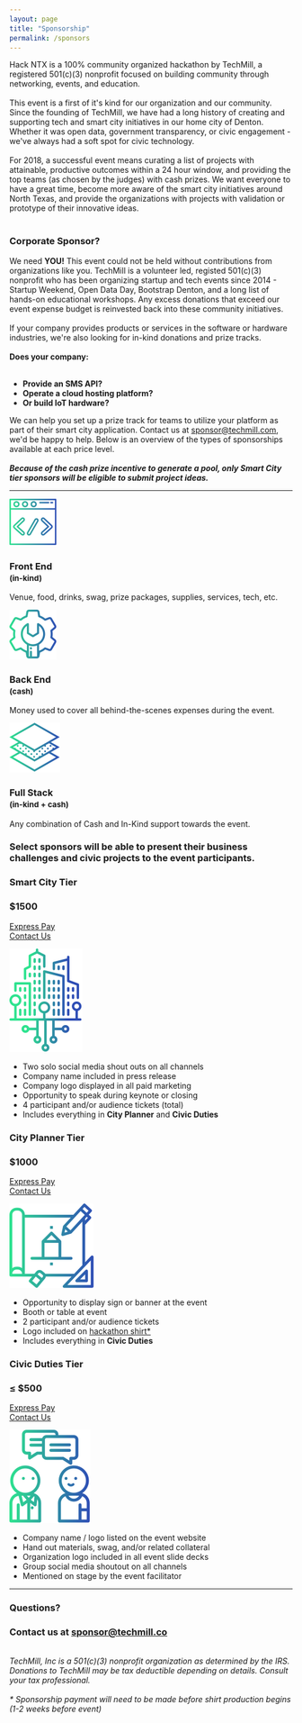 ```yaml
---
layout: page
title: "Sponsorship"
permalink: /sponsors
---
```


<div class="container">
	<div class="row">
		<div class="col-md-8 offset-md-2 lead pt-5 pb-5">
			Hack NTX is a 100% community organized hackathon by TechMill, a registered 501(c)(3) nonprofit focused on building community through networking, events, and education.
			<br><br>
			This event is a first of it's kind for our organization and our community. Since the founding of TechMill, we have had a long history of creating and supporting tech and smart city initiatives in our home city of Denton. Whether it was open data, government transparency, or civic engagement - we've always had a soft spot for civic technology.
			<br><br>
			For 2018, a successful event means curating a list of projects with attainable, productive outcomes within a 24 hour window, and providing the top teams (as chosen by the judges) with cash prizes. We want everyone to have a great time, become more aware of the smart city initiatives around North Texas, and provide the organizations with projects with validation or prototype of their innovative ideas.
			<br><br>
			<h3 class="title text-center" id="corporate-sponsor">Corporate Sponsor?</h3>
			We need <strong style="font-weight: bold;">YOU!</strong> This event could not be held without contributions from organizations like you. TechMill is a volunteer led, registed 501(c)(3) nonprofit who has been organizing startup and tech events since 2014 - Startup Weekend, Open Data Day, Bootstrap Denton, and a long list of hands-on educational workshops. Any excess donations that exceed our event expense budget is reinvested back into these community initiatives.
			<br><br>
			If your company provides products or services in the software or hardware industries, we're also looking for in-kind donations and prize tracks.<br><br><span style="font-weight: bold;">Does your company:</span><br><br>
			<ul style="font-weight: bold;">
				<li>Provide an SMS API?</li>
				<li>Operate a cloud hosting platform?</li>
				<li>Or build IoT hardware?</li>
			</ul>
			We can help you set up a prize track for teams to utilize your platform as part of their smart city application. Contact us at <a href="mailto:sponsor@techmill.com">sponsor@techmill.com</a>, we'd be happy to help. Below is an overview of the types of sponsorships available at each price level.
			<br><br>
			<em><strong>Because of the cash prize incentive to generate a pool, only Smart City tier sponsors will be eligible to submit project ideas.</strong></em>
		</div>
	</div>
	<hr>
	<div class="row">
		<div class="col-md-4">
			<div class="card card-plain">
				<div class="col-6 col-md-5 ml-auto mr-auto">
					<img src="/assets/svg/browser-code.svg" alt="" class="img-fluid">
				</div>
				<h3 class="card-title text-center">Front End
					<br>
					<small class="card-description text-muted">(in-kind)</small>
				</h3>
				<div class="card-body">
					<p class="">
						Venue, food, drinks, swag, prize packages, supplies, services, tech, etc.
					</p>
				</div>
			</div>
		</div>
		<div class="col-md-4">
			<div class="card card-plain">
				<div class="col-6 col-md-5 ml-auto mr-auto">
					<img src="/assets/svg/config.svg" alt="" class="img-fluid">
				</div>
				<h3 class="card-title text-center">Back End
					<br>
					<small class="card-description text-muted">(cash)</small>
				</h3>
				<div class="card-body">
					<p class="">
						Money used to cover all behind-the-scenes expenses during the event.
					</p>
				</div>
			</div>
		</div>
		<div class="col-md-4">
			<div class="card card-plain">
				<div class="col-6 col-md-5 ml-auto mr-auto">
					<img src="/assets/svg/layers.svg" alt="" class="img-fluid">
				</div>
				<h3 class="card-title text-center">Full Stack
					<br>
					<small class="card-description text-muted">(in-kind + cash)</small>
				</h3>
				<div class="card-body">
					<p class="">
						Any combination of Cash and In-Kind support towards the event.
					</p>
				</div>
			</div>
		</div>
	</div>
	<div class="row mb-5">
		<div class="col-md-8 ml-auto mr-auto">
			<h3 class="text-center">Select sponsors will be able to present their business challenges and civic projects to the event participants.</h3>
		</div>
	</div>
	<div class="row vertical-align bot-right p-3 mb-5">
		<div class="col-md-3 text-center mb-3">
			<h3 class="mb-0">Smart City Tier</h3>
			<h3 class="card-title mt-1 mb-3">$1500</h3>
			<p>
				<a href="https://www.paypal.com/cgi-bin/webscr?cmd=_s-xclick&hosted_button_id=C7EJ8D4SYEW5W" title="Smart City Express Pay" alt="$2500 donation link" class="btn btn-success">Express Pay</a>
				<br>
				<a class="" href="mailto:sponsor@techmill.co?cc=kyletaylored@gmail.com&subject=HackNTX Sponsorship Inquiry&body=I'm interested in sponsoring the Hack NTX event.%0D%0A%0D%0ACompany name: <company name>%0D%0ACompany contact: <your name>%0D%0ASponsorship type: <in-kind | cash>%0D%0ASponsorship value: < amount >%0D%0AComments: <add below>">Contact Us</a>
				</p>
			</div>
			<div class="col-6 col-md-2 ml-auto mr-auto mb-3">
				<img src="/assets/svg/smart-city.svg" alt="Smart City icon" class="img-fluid">
			</div>
			<div class="col-md-6 mb-3 order-md-1">
				<ul>
					<li>Two solo social media shout outs on all channels</li>
					<li>Company name included in press release</li>
					<li>Company logo displayed in all paid marketing</li>
					<li>Opportunity to speak during keynote or closing</li>
					<li>4 participant and/or audience tickets (total)</li>
					<li>Includes everything in <strong>City Planner</strong> and <strong>Civic Duties</strong></li>
				</ul>
			</div>
		</div>
		<div class="row vertical-align bot-left p-3 mb-5">
			<div class="col-md-3 text-center order-md-3 mb-3">
				<h3 class="mb-0">City Planner Tier</h3>
				<h3 class="card-title mt-1 mb-3">$1000</h3>
				<p>
					<a href="https://www.paypal.com/cgi-bin/webscr?cmd=_s-xclick&hosted_button_id=KE3SZJ7Z3NQ3W" class="btn btn-success" title="City Planner Express Pay" alt="$1000 donation link">Express Pay</a>
					<br>
					<a class="" href="mailto:sponsor@techmill.co?cc=kyletaylored@gmail.com&subject=HackNTX Sponsorship Inquiry&body=I'm interested in sponsoring the Hack NTX event.%0D%0A%0D%0ACompany name: <company name>%0D%0ACompany contact: <your name>%0D%0ASponsorship type: <in-kind | cash>%0D%0ASponsorship value: < amount >%0D%0AComments: <add below>">Contact Us</a>
					</p>
				</div>
				<div class="col-6 col-md-2 ml-auto mr-auto mb-3 order-md-2">
					<img src="/assets/svg/design.svg" alt="Smart City icon" class="img-fluid">
				</div>
				<div class="col-md-6 mb-3">
					<ul>
						<li>Opportunity to display sign or banner at the event</li>
						<li>Booth or table at event</li>
						<li>2 participant and/or audience tickets</li>
						<li>Logo included on <a href="#shirt">hackathon shirt*</a></li>
						<li>Includes everything in <strong>Civic Duties</strong></li>
					</ul>
				</div>
			</div>
			<div class="row vertical-align bot-right p-3 mb-5">
				<div class="col-md-3 text-center mb-3">
					<h3 class="mb-0">Civic Duties Tier</h3>
					<h3 class="card-title mt-1 mb-3">≤ $500</h3>
					<p>
						<a href="https://www.paypal.com/cgi-bin/webscr?cmd=_s-xclick&hosted_button_id=63FZDYQLX25LC" title="Civic Duties Express Pay" alt="General donation link" class="btn btn-success">Express Pay</a>
						<br>
						<a class="" href="mailto:sponsor@techmill.co?cc=kyletaylored@gmail.com&subject=HackNTX Sponsorship Inquiry&body=I'm interested in sponsoring the Hack NTX event.%0D%0A%0D%0ACompany name: <company name>%0D%0ACompany contact: <your name>%0D%0ASponsorship type: <in-kind | cash>%0D%0ASponsorship value: < amount >%0D%0AComments: <add below>">Contact Us</a>
						</p>
					</div>
					<div class="col-6 col-md-2 ml-auto mr-auto mb-3">
						<img src="/assets/svg/chatting.svg" alt="Smart City icon" class="img-fluid">
					</div>
					<div class="col-md-6 mb-3">
						<ul>
							<li>Company name / logo listed on the event website</li>
							<li>Hand out materials, swag, and/or related collateral</li>
							<li>Organization logo included in all event slide decks</li>
							<li>Group social media shoutout on all channels</li>
							<li>Mentioned on stage by the event facilitator</li>
						</ul>
					</div>
				</div>
				<hr>
				<div class="row">
					<div class="text-center col-md-12">
						<h3 class="title">Questions?</h3>
						<h3 class="">Contact us at <a class="" href="mailto:sponsor@techmill.co?subject=Hack NTX Sponsorship Inquiry">sponsor@techmill.co</a></h3>
					</div>
					<br>
					<div class="col-md-10 offset-md-1 pt-5 pb-3">
							<em>TechMill, Inc is a 501(c)(3) nonprofit organization as determined by the IRS. Donations to TechMill may be tax deductible depending on details. Consult your tax professional.<br>
								<br>
							<span id="shirt">* Sponsorship payment will need to be made before shirt production begins (1-2 weeks before event)</span></em>
					</div>
				</div>
			</div>
